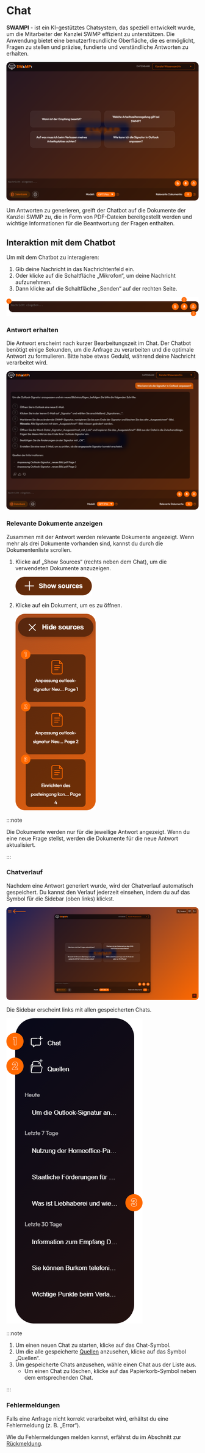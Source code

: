 # Chat

**SWAMPI** - ist ein KI-gestütztes Chatsystem, das speziell entwickelt wurde, um die Mitarbeiter der Kanzlei SWMP effizient zu unterstützen. Die Anwendung bietet eine benutzerfreundliche Oberfläche, die es ermöglicht, Fragen zu stellen und präzise, fundierte und verständliche Antworten zu erhalten.

![SWMP AI Support Assistent](img/home.png)

Um Antworten zu generieren, greift der Chatbot auf die Dokumente der Kanzlei SWMP zu, die in Form von PDF-Dateien bereitgestellt werden und wichtige Informationen für die Beantwortung der Fragen enthalten.

## Interaktion mit dem Chatbot

Um mit dem Chatbot zu interagieren:
1. Gib deine Nachricht in das Nachrichtenfeld ein.
2. Oder klicke auf die Schaltfläche „Mikrofon“, um deine Nachricht aufzunehmen.
3. Dann klicke auf die Schaltfläche „Senden“ auf der rechten Seite.

![SWMP AI Support Assistent](img/messagebox.png)

### Antwort erhalten

Die Antwort erscheint nach kurzer Bearbeitungszeit im Chat. Der Chatbot benötigt einige Sekunden, um die Anfrage zu verarbeiten und die optimale Antwort zu formulieren. Bitte habe etwas Geduld, während deine Nachricht verarbeitet wird.

![SWMP AI Support Assistent](img/response.png)

### Relevante Dokumente anzeigen

Zusammen mit der Antwort werden relevante Dokumente angezeigt. Wenn mehr als drei Dokumente vorhanden sind, kannst du durch die Dokumentenliste scrollen.

1. Klicke auf „Show Sources“ (rechts neben dem Chat), um die verwendeten Dokumente anzuzeigen.

   ![SWMP AI Support Assistent](img/sources.png)

2. Klicke auf ein Dokument, um es zu öffnen.

   ![SWMP AI Support Assistent](img/documents.png)

:::note

Die Dokumente werden nur für die jeweilige Antwort angezeigt. Wenn du eine neue Frage stellst, werden die Dokumente für die neue Antwort aktualisiert.

:::

### Chatverlauf

Nachdem eine Antwort generiert wurde, wird der Chatverlauf automatisch gespeichert. Du kannst den Verlauf jederzeit einsehen, indem du auf das Symbol für die Sidebar (oben links) klickst.

![SWMP AI Support Assistent](img/history-bttn.png)

Die Sidebar erscheint links mit allen gespeicherten Chats.

![SWMP AI Support Assistent](img/history.png)

:::note

1. Um einen neuen Chat zu starten, klicke auf das Chat-Symbol.
2. Um die alle gespeicherte [Quellen](docs/Benutzer/04_quellen.md) anzusehen, klicke auf das Symbol „Quellen“.
3. Um gespeicherte Chats anzusehen, wähle einen Chat aus der Liste aus.
   - Um einen Chat zu löschen, klicke auf das Papierkorb-Symbol neben dem entsprechenden Chat.

:::

### Fehlermeldungen

Falls eine Anfrage nicht korrekt verarbeitet wird, erhältst du eine Fehlermeldung (z. B. „Error“).

Wie du Fehlermeldungen melden kannst, erfährst du im Abschnitt zur [Rückmeldung](docs/Benutzer/03_feedback.md).



